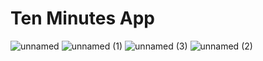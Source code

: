# Ten Minutes App
![unnamed](https://user-images.githubusercontent.com/63429097/216141753-ce7a1d6a-4db0-4ee9-ae13-25360e2a3f5f.jpg)
![unnamed (1)](https://user-images.githubusercontent.com/63429097/216141754-3ba64637-39ac-411f-b2e6-21db8f45fde5.jpg)
![unnamed (3)](https://user-images.githubusercontent.com/63429097/216141748-7b9892ae-4b67-403b-8e36-3b8d7cfd5f4b.jpg)
![unnamed (2)](https://user-images.githubusercontent.com/63429097/216141756-cb39e4d2-a49f-4acc-9e70-4fd2022249cb.jpg)

